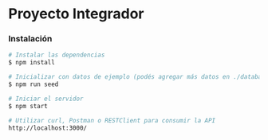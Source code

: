 # Proyecto Integrador
 
### Instalación

```sh
# Instalar las dependencias
$ npm install

# Inicializar con datos de ejemplo (podés agregar más datos en ./database/seed.js):
$ npm run seed

# Iniciar el servidor
$ npm start

# Utilizar curl, Postman o RESTClient para consumir la API
http://localhost:3000/

```